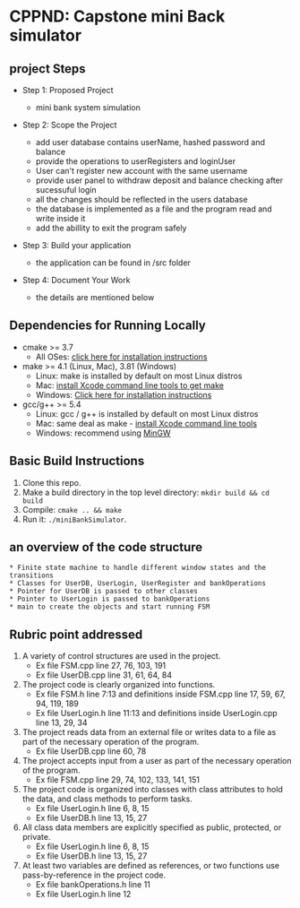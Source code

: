 # CPPND: Capstone mini Back simulator

## project Steps
* Step 1: Proposed Project
    * mini bank system simulation

* Step 2: Scope the Project
    * add user database contains userName, hashed password  and balance
    * provide the operations to userRegisters and loginUser
    * User can't register new account with the same username
    * provide user panel to withdraw deposit and balance checking after sucessuful login
    * all the changes should be reflected in the users database
    * the database is implemented as a file and the program read and write inside it
    * add the abillity to exit the program safely

* Step 3: Build your application
    * the application can be found in /src folder

* Step 4: Document Your Work
    * the details are mentioned below

## Dependencies for Running Locally
* cmake >= 3.7
  * All OSes: [click here for installation instructions](https://cmake.org/install/)
* make >= 4.1 (Linux, Mac), 3.81 (Windows)
  * Linux: make is installed by default on most Linux distros
  * Mac: [install Xcode command line tools to get make](https://developer.apple.com/xcode/features/)
  * Windows: [Click here for installation instructions](http://gnuwin32.sourceforge.net/packages/make.htm)
* gcc/g++ >= 5.4
  * Linux: gcc / g++ is installed by default on most Linux distros
  * Mac: same deal as make - [install Xcode command line tools](https://developer.apple.com/xcode/features/)
  * Windows: recommend using [MinGW](http://www.mingw.org/)

## Basic Build Instructions

1. Clone this repo.
2. Make a build directory in the top level directory: `mkdir build && cd build`
3. Compile: `cmake .. && make`
4. Run it: `./miniBankSimulator`.

## an overview of the code structure
    * Finite state machine to handle different window states and the transitions
    * Classes for UserDB, UserLogin, UserRegister and bankOperations  
    * Pointer for UserDB is passed to other classes
    * Pointer to UserLogin is passed to bankOperations
    * main to create the objects and start running FSM

## Rubric point addressed
1. A variety of control structures are used in the project.
    * Ex file FSM.cpp line 27, 76, 103, 191
    * Ex file UserDB.cpp line 31, 61, 64, 84
2. The project code is clearly organized into functions.
    * Ex file FSM.h line 7:13 and definitions inside FSM.cpp line 17, 59, 67, 94, 119, 189
    * Ex file UserLogin.h line 11:13 and definitions inside UserLogin.cpp line 13, 29, 34
3. The project reads data from an external file or writes data to a file as part of the necessary operation of the program.
    * Ex file UserDB.cpp line 60, 78
4. The project accepts input from a user as part of the necessary operation of the program.
    * Ex file FSM.cpp line 29, 74, 102, 133, 141, 151
5. The project code is organized into classes with class attributes to hold the data, and class methods to perform tasks.
    * Ex file  UserLogin.h line 6, 8, 15
    * Ex file  UserDB.h line 13, 15, 27
6. All class data members are explicitly specified as public, protected, or private.
    * Ex file  UserLogin.h line 6, 8, 15
    * Ex file  UserDB.h line 13, 15, 27
7. At least two variables are defined as references, or two functions use pass-by-reference in the project code.
    * Ex file  bankOperations.h line 11
    * Ex file  UserLogin.h line 12
